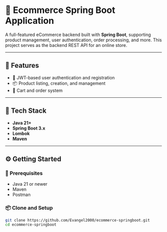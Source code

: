 # 🛒 Ecommerce Spring Boot Application

A full-featured eCommerce backend built with **Spring Boot**, supporting product management, user authentication, order processing, and more. This project serves as the backend REST API for an online store.

---

## 🚀 Features

- 🔐 JWT-based user authentication and registration
- 📦 Product listing, creation, and management
- 🛒 Cart and order system

---

## 🧰 Tech Stack

- **Java 21+**
- **Spring Boot 3.x**
- **Lombok**
- **Maven**

---

## ⚙️ Getting Started

### 🔨 Prerequisites

- Java 21 or newer
- Maven
- Postman

### 📦 Clone and Setup

```bash
git clone https://github.com/Evangel2000/ecommerce-springboot.git
cd ecommerce-springboot
